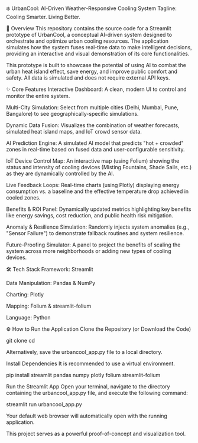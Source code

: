 ❄️ UrbanCool: AI-Driven Weather-Responsive Cooling System
Tagline: Cooling Smarter. Living Better.

🚀 Overview
This repository contains the source code for a Streamlit prototype of UrbanCool, a conceptual AI-driven system designed to orchestrate and optimize urban cooling resources. The application simulates how the system fuses real-time data to make intelligent decisions, providing an interactive and visual demonstration of its core functionalities.

This prototype is built to showcase the potential of using AI to combat the urban heat island effect, save energy, and improve public comfort and safety. All data is simulated and does not require external API keys.

✨ Core Features
Interactive Dashboard: A clean, modern UI to control and monitor the entire system.

Multi-City Simulation: Select from multiple cities (Delhi, Mumbai, Pune, Bangalore) to see geographically-specific simulations.

Dynamic Data Fusion: Visualizes the combination of weather forecasts, simulated heat island maps, and IoT crowd sensor data.

AI Prediction Engine: A simulated AI model that predicts "hot + crowded" zones in real-time based on fused data and user-configurable sensitivity.

IoT Device Control Map: An interactive map (using Folium) showing the status and intensity of cooling devices (Misting Fountains, Shade Sails, etc.) as they are dynamically controlled by the AI.

Live Feedback Loops: Real-time charts (using Plotly) displaying energy consumption vs. a baseline and the effective temperature drop achieved in cooled zones.

Benefits & ROI Panel: Dynamically updated metrics highlighting key benefits like energy savings, cost reduction, and public health risk mitigation.

Anomaly & Resilience Simulation: Randomly injects system anomalies (e.g., "Sensor Failure") to demonstrate fallback routines and system resilience.

Future-Proofing Simulator: A panel to project the benefits of scaling the system across more neighborhoods or adding new types of cooling devices.

🛠️ Tech Stack
Framework: Streamlit

Data Manipulation: Pandas & NumPy

Charting: Plotly

Mapping: Folium & streamlit-folium

Language: Python

⚙️ How to Run the Application
Clone the Repository (or Download the Code)

git clone <repository-url>
cd <repository-directory>

Alternatively, save the urbancool_app.py file to a local directory.

Install Dependencies
It is recommended to use a virtual environment.

pip install streamlit pandas numpy plotly folium streamlit-folium

Run the Streamlit App
Open your terminal, navigate to the directory containing the urbancool_app.py file, and execute the following command:

streamlit run urbancool_app.py

Your default web browser will automatically open with the running application.

This project serves as a powerful proof-of-concept and visualization tool.